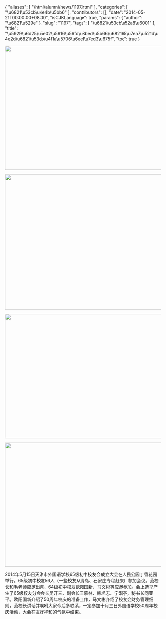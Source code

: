{
    "aliases": [
        "/html/alumni/news/1197.html"
    ],
    "categories": [
        "\u6821\u53cb\u4e4b\u5bb6"
    ],
    "contributors": [],
    "date": "2014-05-21T00:00:00+08:00",
    "isCJKLanguage": true,
    "params": {
        "author": "\u6821\u529e"
    },
    "slug": "1197",
    "tags": [
        "\u6821\u53cb\u52a8\u6001"
    ],
    "title": "\u5929\u6d25\u5e02\u5916\u56fd\u8bed\u5b66\u682165\u7ea7\u521d\u4e2d\u6821\u53cb\u4f1a\u5706\u6ee1\u7ed3\u675f",
    "toc": true
}


<img
    src="https://cdn.tfls.online/mirror/full/23adef4927e9de0614ab43e9ca4d861be957cf0a.jpg"
    style="display:block;margin-left:auto;margin-right:auto;"
    decoding="async"
    fetchpriority="auto"
    loading="lazy"
    height="400"
    width="600"
/>





<img
    src="https://cdn.tfls.online/mirror/full/b5969a08c2d1d4e82dda7f12e53bcfd84ffdcde2.jpg"
    style="display:block;margin-left:auto;margin-right:auto;"
    decoding="async"
    fetchpriority="auto"
    loading="lazy"
    height="438"
    width="600"
/>





<img
    src="https://cdn.tfls.online/mirror/full/adff88978e551ff13fbd3c3c3f270e2f86d9dde4.jpg"
    style="display:block;margin-left:auto;margin-right:auto;"
    decoding="async"
    fetchpriority="auto"
    loading="lazy"
    height="401"
    width="600"
/>





<img
    src="https://cdn.tfls.online/mirror/full/96a2a14135227d6dcde44c1dd7d7010b74a4ed17.jpg"
    style="display:block;margin-left:auto;margin-right:auto;"
    decoding="async"
    fetchpriority="auto"
    loading="lazy"
    height="400"
    width="600"
/>




  





2014年5月15日天津市外国语学校65级初中校友会成立大会在人民公园丁香花园举行。65级初中校友56人（一些校友从青岛、石家庄专程赶来）参加会议。范校长和毛老师应邀出席，64级初中校友欧阳国新、马文彬等应邀参加。会上选举产生了65级校友分会会长吴开三、副会长王慕林、韩旭志、宁潜亭，秘书长同亚平。欧阳国新介绍了50周年校庆的准备工作，马文彬介绍了校友会财务管理细则，范校长讲话并嘱咐大家今后多联系，一定参加十月三日外国语学校50周年校庆活动，大会在友好祥和的气氛中结束。




  



